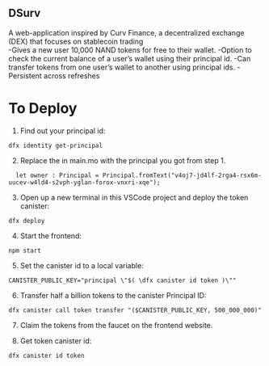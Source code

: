 ## DSurv
A web-application inspired by Curv Finance, a decentralized exchange (DEX) that
focuses on stablecoin trading  
-Gives a new user 10,000 NAND tokens for free to their wallet.
-Option to check the current balance of a user’s wallet using their principal id.
-Can transfer tokens from one user’s wallet to another using principal ids.
-Persistent across refreshes
# To Deploy

1. Find out your principal id:

```
dfx identity get-principal
```

2. Replace the <REPLACE WITH YOUR PRINCIPAL> in main.mo with the principal you got from step 1.

```
  let owner : Principal = Principal.fromText("v4oj7-jd4lf-2rga4-rsx6m-uucev-w4ld4-s2vph-yglan-forox-vnxri-xqe");
```

3. Open up a new terminal in this VSCode project and deploy the token canister:

```
dfx deploy
```

4. Start the frontend:

```
npm start
```

5. Set the canister id to a local variable:

```
CANISTER_PUBLIC_KEY="principal \"$( \dfx canister id token )\""
```

6. Transfer half a billion tokens to the canister Principal ID:

```
dfx canister call token transfer "($CANISTER_PUBLIC_KEY, 500_000_000)"
```

7. Claim the tokens from the faucet on the frontend website.

8. Get token canister id:

```
dfx canister id token
```
